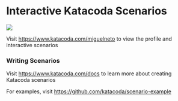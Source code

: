 # Interactive Katacoda Scenarios

[![](http://shields.katacoda.com/katacoda/miguelneto/count.svg)](https://www.katacoda.com/miguelneto "Get your profile on Katacoda.com")

Visit https://www.katacoda.com/miguelneto to view the profile and interactive scenarios

### Writing Scenarios
Visit https://www.katacoda.com/docs to learn more about creating Katacoda scenarios

For examples, visit https://github.com/katacoda/scenario-example
